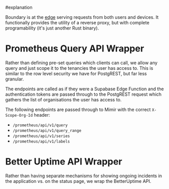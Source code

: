 #explanation 

Boundary is at the [edge](https://fly.io/docs/reference/regions/) serving requests from both users and devices. It functionally provides the utility of a reverse proxy, but with complete programability (it's just another Rust binary).

# Prometheus Query API Wrapper
Rather than defining pre-set queries which clients can call, we allow any query and just scope it to the tenancies the user has access to. This is similar to the row level security we have for PostgREST, but far less granular.

The endpoints are called as if they were a Supabase Edge Function and the authentication tokens are passed through to the PostgREST request which gathers the list of organisations the user has access to.

The following endpoints are passed through to Mimir with the correct `X-Scope-Org-Id` header:
- `/prometheus/api/v1/query`
- `/prometheus/api/v1/query_range`
- `/prometheus/api/v1/series`
- `/prometheus/api/v1/labels`

# Better Uptime API Wrapper
Rather than having separate mechanisms for showing ongoing incidents in the application vs. on the status page, we wrap the BetterUptime API. 